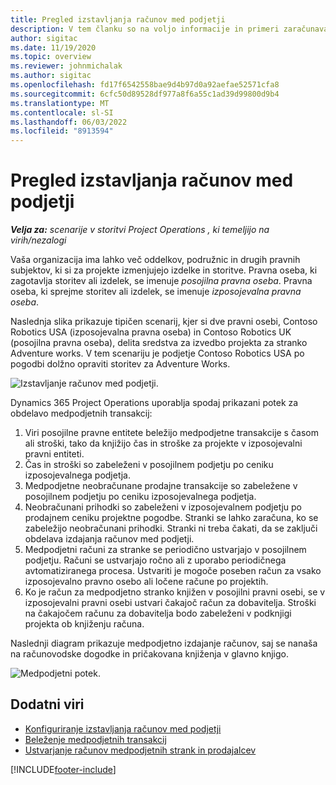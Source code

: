 ```yaml
---
title: Pregled izstavljanja računov med podjetji
description: V tem članku so na voljo informacije in primeri zaračunavanja za projekte med podjetji.
author: sigitac
ms.date: 11/19/2020
ms.topic: overview
ms.reviewer: johnmichalak
ms.author: sigitac
ms.openlocfilehash: fd17f6542558bae9d4b97d0a92aefae52571cfa8
ms.sourcegitcommit: 6cfc50d89528df977a8f6a55c1ad39d99800d9b4
ms.translationtype: MT
ms.contentlocale: sl-SI
ms.lasthandoff: 06/03/2022
ms.locfileid: "8913594"
---
```

# <a name="intercompany-invoicing-overview"></a>Pregled izstavljanja računov med podjetji

_**Velja za:** scenarije v storitvi Project Operations , ki temeljijo na virih/nezalogi_

Vaša organizacija ima lahko več oddelkov, podružnic in drugih pravnih subjektov, ki si za projekte izmenjujejo izdelke in storitve. Pravna oseba, ki zagotavlja storitev ali izdelek, se imenuje *posojilna pravna oseba*. Pravna oseba, ki sprejme storitev ali izdelek, se imenuje *izposojevalna pravna oseba*.

Naslednja slika prikazuje tipičen scenarij, kjer si dve pravni osebi, Contoso Robotics USA (izposojevalna pravna oseba) in Contoso Robotics UK (posojilna pravna oseba), delita sredstva za izvedbo projekta za stranko Adventure works. V tem scenariju je podjetje Contoso Robotics USA po pogodbi dolžno opraviti storitev za Adventure Works.

![Izstavljanje računov med podjetji.](./media/IntercompanyScenario.png) 

Dynamics 365 Project Operations uporablja spodaj prikazani potek za obdelavo medpodjetnih transakcij:

1. Viri posojilne pravne entitete beležijo medpodjetne transakcije s časom ali stroški, tako da knjižijo čas in stroške za projekte v izposojevalni pravni entiteti.
2. Čas in stroški so zabeleženi v posojilnem podjetju po ceniku izposojevalnega podjetja.
3. Medpodjetne neobračunane prodajne transakcije so zabeležene v posojilnem podjetju po ceniku izposojevalnega podjetja.
4. Neobračunani prihodki so zabeleženi v izposojevalnem podjetju po prodajnem ceniku projektne pogodbe. Stranki se lahko zaračuna, ko se zabeležijo neobračunani prihodki. Stranki ni treba čakati, da se zaključi obdelava izdajanja računov med podjetji.
5. Medpodjetni računi za stranke se periodično ustvarjajo v posojilnem podjetju. Računi se ustvarjajo ročno ali z uporabo periodičnega avtomatiziranega procesa. Ustvariti je mogoče poseben račun za vsako izposojevalno pravno osebo ali ločene račune po projektih.
6. Ko je račun za medpodjetno stranko knjižen v posojilni pravni osebi, se v izposojevalni pravni osebi ustvari čakajoč račun za dobavitelja. Stroški na čakajočem računu za dobavitelja bodo zabeleženi v podknjigi projekta ob knjiženju računa.

Naslednji diagram prikazuje medpodjetno izdajanje računov, saj se nanaša na računovodske dogodke in pričakovana knjiženja v glavno knjigo.

![Medpodjetni potek.](./media/IntercompanyFlow.png)

## <a name="additional-resources"></a>Dodatni viri

- [Konfiguriranje izstavljanja računov med podjetji](configure-intercompany-invoicing.md)
- [Beleženje medpodjetnih transakcij](create-intercompany-transactions.md)
- [Ustvarjanje računov medpodjetnih strank in prodajalcev](create-intercompany-customer-vendor-invoices.md)


[!INCLUDE[footer-include](../includes/footer-banner.md)]